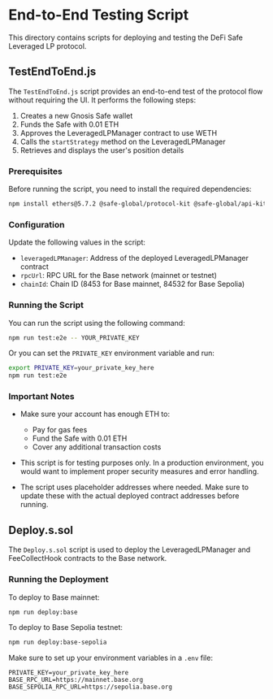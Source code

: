 # End-to-End Testing Script

This directory contains scripts for deploying and testing the DeFi Safe Leveraged LP protocol.

## TestEndToEnd.js

The `TestEndToEnd.js` script provides an end-to-end test of the protocol flow without requiring the UI. It performs the following steps:

1. Creates a new Gnosis Safe wallet
2. Funds the Safe with 0.01 ETH
3. Approves the LeveragedLPManager contract to use WETH
4. Calls the `startStrategy` method on the LeveragedLPManager
5. Retrieves and displays the user's position details

### Prerequisites

Before running the script, you need to install the required dependencies:

```bash
npm install ethers@5.7.2 @safe-global/protocol-kit @safe-global/api-kit
```

### Configuration

Update the following values in the script:

- `leveragedLPManager`: Address of the deployed LeveragedLPManager contract
- `rpcUrl`: RPC URL for the Base network (mainnet or testnet)
- `chainId`: Chain ID (8453 for Base mainnet, 84532 for Base Sepolia)

### Running the Script

You can run the script using the following command:

```bash
npm run test:e2e -- YOUR_PRIVATE_KEY
```

Or you can set the `PRIVATE_KEY` environment variable and run:

```bash
export PRIVATE_KEY=your_private_key_here
npm run test:e2e
```

### Important Notes

- Make sure your account has enough ETH to:
  - Pay for gas fees
  - Fund the Safe with 0.01 ETH
  - Cover any additional transaction costs

- This script is for testing purposes only. In a production environment, you would want to implement proper security measures and error handling.

- The script uses placeholder addresses where needed. Make sure to update these with the actual deployed contract addresses before running.

## Deploy.s.sol

The `Deploy.s.sol` script is used to deploy the LeveragedLPManager and FeeCollectHook contracts to the Base network.

### Running the Deployment

To deploy to Base mainnet:

```bash
npm run deploy:base
```

To deploy to Base Sepolia testnet:

```bash
npm run deploy:base-sepolia
```

Make sure to set up your environment variables in a `.env` file:
```
PRIVATE_KEY=your_private_key_here
BASE_RPC_URL=https://mainnet.base.org
BASE_SEPOLIA_RPC_URL=https://sepolia.base.org
```
